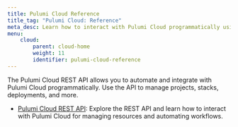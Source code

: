```yaml
---
title: Pulumi Cloud Reference
title_tag: "Pulumi Cloud: Reference"
meta_desc: Learn how to interact with Pulumi Cloud programmatically using the REST API for automation and integration.
menu:
    cloud:
        parent: cloud-home
        weight: 11
        identifier: pulumi-cloud-reference
---
```


The Pulumi Cloud REST API allows you to automate and integrate with Pulumi Cloud programmatically. Use the API to manage projects, stacks, deployments, and more.

- [Pulumi Cloud REST API](/docs/pulumi-cloud/cloud-rest-api/): Explore the REST API and learn how to interact with Pulumi Cloud for managing resources and automating workflows.
